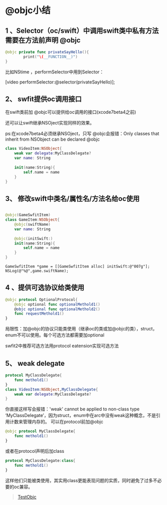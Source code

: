 # @objc小结 

## 1 、Selector（oc/swift）中调用swift类中私有方法需要在方法前声明 @objc
```swift
@objc private func privateSayHello(){
        print("\(__FUNCTION__)")
}
```
比如NStime ，performSelector中用到Selector：

[video performSelector:@selector(privateSayHello)];

## 2、 swfit提供oc调用接口

在swift类前加 @objc可以提供给oc调用的接口(xcode7beta4之前)

还可以让swift继承NSOject实现同样的效果。

ps:在xcode7beta4必须继承NSOject，只写 @objc会报错：Only classes that inherit from NSObject can be declared @objc

```swift
class VideoItem:NSObject{
    weak var delegate:MyClassDelegate?
    var name: String
    
    init(name:String){
        self.name = name
    }
}
```

## 3、 修改swift中类名/属性名/方法名给oc使用
```swift

@objc(GameSwfitItem)
class GameItem:NSObject{
    @objc(swiftName)
    var name: String
    
    @objc(initSwift:)
    init(name:String){
        self.name = name
    }
}
```
 
```
GameSwfitItem *game = [[GameSwfitItem alloc] initSwift:@"007g"];
NSLog(@"%@",game.swiftName);
```

## 4 、提供可选协议给类使用
```swift
@objc protocol OptionalProtocol{
    @objc optional func optionalMethold1()
    @objc optional func optionalMethold2()
    func requestMethold1()
}
```
局限性：加@objc的协议只能类使用（继承oc的类或加@objc的类），struct，enum不可以使用。每个可选方法都需要加optional
              
swfit2中推荐可选方法用protocol eatension实现可选方法

## 5、 weak delegate
```swift
protocol MyClassDelegate{
    func methold1()
}
class VideoItem:NSObject,MyClassDelegate{
    weak var delegate:MyClassDelegate?
}
```

你直接这样写会报错：'weak' cannot be applied to non-class type ‘MyClassDelegate’，因为struct，enum中在arc中没有weak这种概念，不是引用计数来管理内存的。
可以在protocol前加@objc
```swift
@objc protocol MyClassDelegate{
    func methold1()
}
```
或者在protocol声明后加class
```swift
protocol MyClassDelegate:class{
    func methold1()
}
```
这样他们只能被类使用，其实用class更能表现问题的实质，同时避免了过多不必要的oc兼容。

> [TestObjc](TestObjc.zip)








